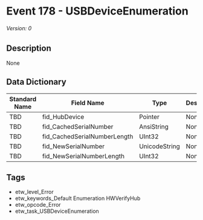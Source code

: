 # Event 178 - USBDeviceEnumeration
###### Version: 0

## Description
None

## Data Dictionary
|Standard Name|Field Name|Type|Description|Sample Value|
|---|---|---|---|---|
|TBD|fid_HubDevice|Pointer|None|`None`|
|TBD|fid_CachedSerialNumber|AnsiString|None|`None`|
|TBD|fid_CachedSerialNumberLength|UInt32|None|`None`|
|TBD|fid_NewSerialNumber|UnicodeString|None|`None`|
|TBD|fid_NewSerialNumberLength|UInt32|None|`None`|

## Tags
* etw_level_Error
* etw_keywords_Default Enumeration HWVerifyHub
* etw_opcode_Error
* etw_task_USBDeviceEnumeration
